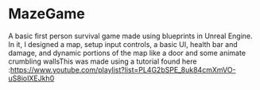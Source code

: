# MazeGame
A basic first person survival game made using blueprints in Unreal Engine.  In it, I designed a map, setup input controls, a basic UI, health bar and damage, and dynamic portions of the map like a door and some animate crumbling wallsThis was made using a tutorial found here :https://www.youtube.com/playlist?list=PL4G2bSPE_8uk84cmXmVO-uS8ioIXEJkh0 

